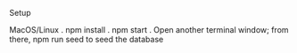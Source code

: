 Setup

MacOS/Linux . npm install . npm start . Open another terminal window; from there, npm run seed to seed the database